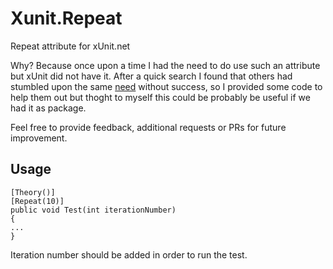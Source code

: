 # Xunit.Repeat
Repeat attribute for xUnit.net

Why? Because once upon a time I had the need to do use such an attribute but xUnit did not have it.
After a quick search I found that others had stumbled upon the same [need](https://stackoverflow.com/questions/31873778/xunit-test-fact-multiple-times/55687930#55687930) without success,
so I provided some code to help them out but thoght to myself this could be probably be useful if we had it as package.

Feel free to provide feedback, additional requests or PRs for future improvement.

## Usage

```
[Theory()]
[Repeat(10)]
public void Test(int iterationNumber)
{
...
}
```
Iteration number should be added in order to run the test.

